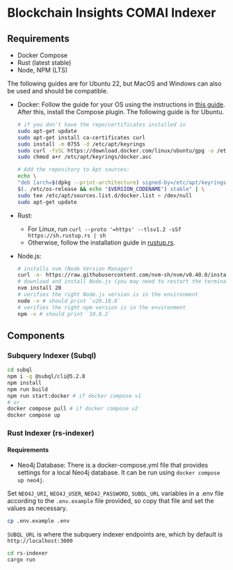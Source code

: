 # Blockchain Insights COMAI Indexer

## Requirements
- Docker Compose  
- Rust (latest stable)
- Node, NPM (LTS)

The following guides are for Ubuntu 22, but MacOS and Windows can also be used and should be compatible.

- Docker:
Follow the guide for your OS using the instructions in
[this guide](https://docs.docker.com/desktop/). After this, install the Compose plugin. The following guide is for Ubuntu.

    ```bash
    # if you don't have the repo/certificates installed in 
    sudo apt-get update
    sudo apt-get install ca-certificates curl
    sudo install -m 0755 -d /etc/apt/keyrings
    sudo curl -fsSL https://download.docker.com/linux/ubuntu/gpg -o /etc/apt/keyrings/docker.asc
    sudo chmod a+r /etc/apt/keyrings/docker.asc
    
    # Add the repository to Apt sources:
    echo \
    "deb [arch=$(dpkg --print-architecture) signed-by=/etc/apt/keyrings/docker.asc] https://download.docker.com/linux/ubuntu \
    $(. /etc/os-release && echo "$VERSION_CODENAME") stable" | \
    sudo tee /etc/apt/sources.list.d/docker.list > /dev/null
    sudo apt-get update
    ```
  
- Rust:
  - For Linux, run `curl --proto '=https' --tlsv1.2 -sSf https://sh.rustup.rs | sh`
  - Otherwise, follow the installation guide in [rustup.rs](https://rustup.rs/#).

- Node.js:
    ```bash
    # installs nvm (Node Version Manager)
    curl -o- https://raw.githubusercontent.com/nvm-sh/nvm/v0.40.0/install.sh | bash
    # download and install Node.js (you may need to restart the terminal)
    nvm install 20
    # verifies the right Node.js version is in the environment
    node -v # should print `v20.18.0`
    # verifies the right npm version is in the environment
    npm -v # should print `10.8.2`
    ```

## Components
### Subquery Indexer (Subql)
```bash
cd subql
npm i -g @subql/cli@5.2.8
npm install
npm run build
npm run start:docker # if docker compose v1
# or
docker compose pull # if docker compose v2
docker compose up
```

### Rust Indexer (rs-indexer)
#### Requirements
- Neo4j Database: There is a docker-compose.yml file that provides settings for a local Neo4j database. It can be run using `docker compose up neo4j`.

Set `NEO4J_URI`, `NEO4J_USER`, `NEO4J_PASSWORD`, `SUBQL_URL` variables in a .env file according to the `.env.example` file provided, so copy that file and set the values as necessary.

```bash
cp .env.example .env
```

`SUBQL_URL` is where the subquery indexer endpoints are, which by default is `http://localhost:3000`

```bash
cd rs-indexer
cargo run
```





